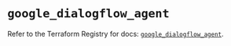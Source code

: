 # `google_dialogflow_agent`

Refer to the Terraform Registry for docs: [`google_dialogflow_agent`](https://registry.terraform.io/providers/hashicorp/google-beta/6.23.0/docs/resources/google_dialogflow_agent).
